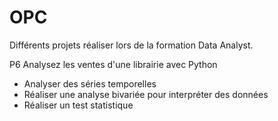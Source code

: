 # OPC
Différents projets réaliser lors de la formation Data Analyst.

P6 Analysez les ventes d'une librairie avec Python
- Analyser des séries temporelles
- Réaliser une analyse bivariée pour interpréter des données
- Réaliser un test statistique
